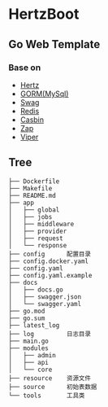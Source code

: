 # **HertzBoot**

## Go Web Template

### Base on

- [Hertz](https://github.com/cloudwego/hertz)
- [GORM(MySql)](https://github.com/go-gorm/gorm)
- [Swag](https://github.com/swaggo/swag)
- [Redis](https://github.com/go-redis/redis)
- [Casbin](https://github.com/casbin/casbin)
- [Zap](https://github.com/casbin/casbin)
- [Viper](https://github.com/spf13/viper)

## Tree

```shell
├── Dockerfile
├── Makefile
├── README.md
├── app
│   ├── global
│   ├── jobs
│   ├── middleware
│   ├── provider
│   ├── request
│   └── response
├── config      配置目录
├── config.docker.yaml
├── config.yaml
├── config.yaml.example
├── docs
│   ├── docs.go
│   ├── swagger.json
│   └── swagger.yaml
├── go.mod
├── go.sum
├── latest_log  
├── log         日志目录
├── main.go
├── modules
│   ├── admin
│   ├── api
│   └── core
├── resource    资源文件
├── source      初始表数据
└── tools       工具类

